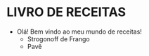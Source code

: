 ﻿# LIVRO DE RECEITAS
- Olá! Bem vindo ao meu mundo de receitas!
	- Strogonoff de Frango 
	- Pavê 


